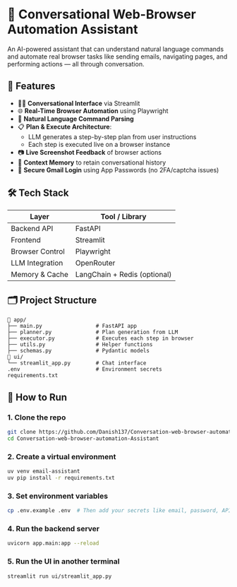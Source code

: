 # 🧠 Conversational Web-Browser Automation Assistant

An AI-powered assistant that can understand natural language commands and automate real browser tasks like sending emails, navigating pages, and performing actions — all through conversation.

## 🚀 Features

- 🧑‍💻 **Conversational Interface** via Streamlit
- 🌐 **Real-Time Browser Automation** using Playwright
- 🤖 **Natural Language Command Parsing**
- 📋 **Plan & Execute Architecture**:
  - LLM generates a step-by-step plan from user instructions
  - Each step is executed live on a browser instance
- 📷 **Live Screenshot Feedback** of browser actions
- 🧠 **Context Memory** to retain conversational history
- 🔐 **Secure Gmail Login** using App Passwords (no 2FA/captcha issues)

## 🛠 Tech Stack

| Layer            | Tool / Library           |
|------------------|--------------------------|
| Backend API      | FastAPI                  |
| Frontend         | Streamlit                |
| Browser Control  | Playwright               |
| LLM Integration  | OpenRouter |
| Memory & Cache   | LangChain + Redis (optional) |

## 🗂️ Project Structure

```text
📁 app/
├── main.py                 # FastAPI app
├── planner.py              # Plan generation from LLM
├── executor.py             # Executes each step in browser
├── utils.py                # Helper functions
├── schemas.py              # Pydantic models
📁 ui/
└── streamlit_app.py        # Chat interface
.env                        # Environment secrets
requirements.txt
```


## 🧪 How to Run

### 1. Clone the repo

```bash
git clone https://github.com/Danish137/Conversation-web-browser-automation-Assistant.git
cd Conversation-web-browser-automation-Assistant
```

### 2. Create a virtual environment
```bash
uv venv email-assistant
uv pip install -r requirements.txt
```
### 3. Set environment variables
```bash
cp .env.example .env  # Then add your secrets like email, password, API keys
```
### 4. Run the backend server
```bash
uvicorn app.main:app --reload
```
### 5. Run the UI in another terminal
```bash
streamlit run ui/streamlit_app.py
```



